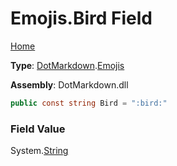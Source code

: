 # Emojis\.Bird Field

[Home](../../../README.md)

**Type**: [DotMarkdown](../../README.md)\.[Emojis](../README.md)

**Assembly**: DotMarkdown\.dll

```csharp
public const string Bird = ":bird:"
```

### Field Value

System\.[String](https://docs.microsoft.com/en-us/dotnet/api/system.string)
